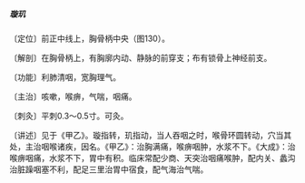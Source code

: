 ##### 璇玑

〔定位〕前正中线上，胸骨柄中央（图130）。

〔解剖〕在胸骨柄上，有胸廓内动、静脉的前穿支；布有锁骨上神经前支。

〔功能〕利肺清咽，宽胸理气。

〔主治〕咳嗽，喉痹，气喘，咽痛。

〔刺灸〕平刺0.3〜0.5寸。可灸。

〔讲述〕见于《甲乙》。璇指转，玑指动，当人吞咽之时，喉骨环圆转动，穴当其处，主治咽喉诸疾，因名。《甲乙》：治胸满痛，喉痹咽肿，水浆不下。《大成》：治喉痹咽痛，水浆不下，胃中有积。临床常配少商、天突治咽痛喉肿，配内关、蠡沟治脏躁咽塞不利，配足三里治胃中宿食，配气海治气喘。


